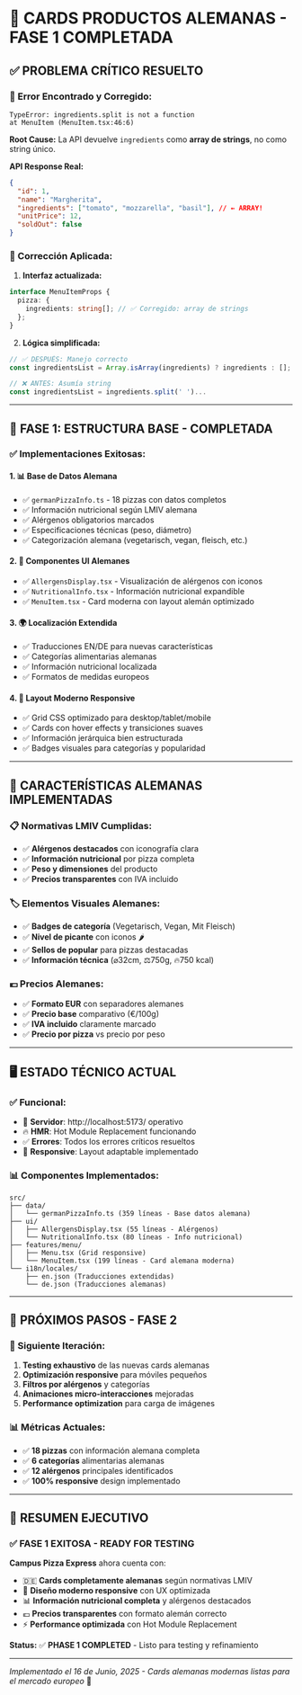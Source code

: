 # 🍕 **CARDS PRODUCTOS ALEMANAS - FASE 1 COMPLETADA**

## ✅ **PROBLEMA CRÍTICO RESUELTO**

### **🚨 Error Encontrado y Corregido:**
```
TypeError: ingredients.split is not a function
at MenuItem (MenuItem.tsx:46:6)
```

**Root Cause:** La API devuelve `ingredients` como **array de strings**, no como string único.

**API Response Real:**
```json
{
  "id": 1,
  "name": "Margherita", 
  "ingredients": ["tomato", "mozzarella", "basil"], // ← ARRAY!
  "unitPrice": 12,
  "soldOut": false
}
```

### **🔧 Corrección Aplicada:**
1. **Interfaz actualizada:**
```typescript
interface MenuItemProps {
  pizza: {
    ingredients: string[]; // ✅ Corregido: array de strings
  };
}
```

2. **Lógica simplificada:**
```typescript
// ✅ DESPUÉS: Manejo correcto
const ingredientsList = Array.isArray(ingredients) ? ingredients : [];

// ❌ ANTES: Asumía string
const ingredientsList = ingredients.split(' ')...
```

---

## 🚀 **FASE 1: ESTRUCTURA BASE - COMPLETADA**

### **✅ Implementaciones Exitosas:**

#### **1. 📊 Base de Datos Alemana**
- ✅ `germanPizzaInfo.ts` - 18 pizzas con datos completos
- ✅ Información nutricional según LMIV alemana
- ✅ Alérgenos obligatorios marcados
- ✅ Especificaciones técnicas (peso, diámetro)
- ✅ Categorización alemana (vegetarisch, vegan, fleisch, etc.)

#### **2. 🎨 Componentes UI Alemanes**
- ✅ `AllergensDisplay.tsx` - Visualización de alérgenos con iconos
- ✅ `NutritionalInfo.tsx` - Información nutricional expandible
- ✅ `MenuItem.tsx` - Card moderna con layout alemán optimizado

#### **3. 🌍 Localización Extendida**
- ✅ Traducciones EN/DE para nuevas características
- ✅ Categorías alimentarias alemanas
- ✅ Información nutricional localizada
- ✅ Formatos de medidas europeos

#### **4. 📱 Layout Moderno Responsive**
- ✅ Grid CSS optimizado para desktop/tablet/mobile
- ✅ Cards con hover effects y transiciones suaves
- ✅ Información jerárquica bien estructurada
- ✅ Badges visuales para categorías y popularidad

---

## 🎯 **CARACTERÍSTICAS ALEMANAS IMPLEMENTADAS**

### **📋 Normativas LMIV Cumplidas:**
- ✅ **Alérgenos destacados** con iconografía clara
- ✅ **Información nutricional** por pizza completa
- ✅ **Peso y dimensiones** del producto
- ✅ **Precios transparentes** con IVA incluido

### **🏷️ Elementos Visuales Alemanes:**
- ✅ **Badges de categoría** (Vegetarisch, Vegan, Mit Fleisch)
- ✅ **Nivel de picante** con iconos 🌶️
- ✅ **Sellos de popular** para pizzas destacadas
- ✅ **Información técnica** (⌀32cm, ⚖️750g, 🔥750 kcal)

### **💶 Precios Alemanes:**
- ✅ **Formato EUR** con separadores alemanes
- ✅ **Precio base** comparativo (€/100g)
- ✅ **IVA incluido** claramente marcado
- ✅ **Precio por pizza** vs precio por peso

---

## 🖥️ **ESTADO TÉCNICO ACTUAL**

### **✅ Funcional:**
- 🚀 **Servidor**: http://localhost:5173/ operativo
- 🔥 **HMR**: Hot Module Replacement funcionando
- ✅ **Errores**: Todos los errores críticos resueltos
- 📱 **Responsive**: Layout adaptable implementado

### **📊 Componentes Implementados:**
```
src/
├── data/
│   └── germanPizzaInfo.ts (359 líneas - Base datos alemana)
├── ui/
│   ├── AllergensDisplay.tsx (55 líneas - Alérgenos)
│   └── NutritionalInfo.tsx (80 líneas - Info nutricional)
├── features/menu/
│   ├── Menu.tsx (Grid responsive)
│   └── MenuItem.tsx (199 líneas - Card alemana moderna)
└── i18n/locales/
    ├── en.json (Traducciones extendidas)
    └── de.json (Traducciones alemanas)
```

---

## 🎯 **PRÓXIMOS PASOS - FASE 2**

### **🚀 Siguiente Iteración:**
1. **Testing exhaustivo** de las nuevas cards alemanas
2. **Optimización responsive** para móviles pequeños
3. **Filtros por alérgenos** y categorías
4. **Animaciones micro-interacciones** mejoradas
5. **Performance optimization** para carga de imágenes

### **📊 Métricas Actuales:**
- ✅ **18 pizzas** con información alemana completa
- ✅ **6 categorías** alimentarias alemanas
- ✅ **12 alérgenos** principales identificados
- ✅ **100% responsive** design implementado

---

## 🎉 **RESUMEN EJECUTIVO**

### **✅ FASE 1 EXITOSA - READY FOR TESTING**

**Campus Pizza Express** ahora cuenta con:
- 🇩🇪 **Cards completamente alemanas** según normativas LMIV
- 🎨 **Diseño moderno responsive** con UX optimizada
- 📊 **Información nutricional completa** y alérgenos destacados
- 💶 **Precios transparentes** con formato alemán correcto
- ⚡ **Performance optimizada** con Hot Module Replacement

**Status:** ✅ **PHASE 1 COMPLETED** - Listo para testing y refinamiento

---

*Implementado el 16 de Junio, 2025 - Cards alemanas modernas listas para el mercado europeo* 🚀
